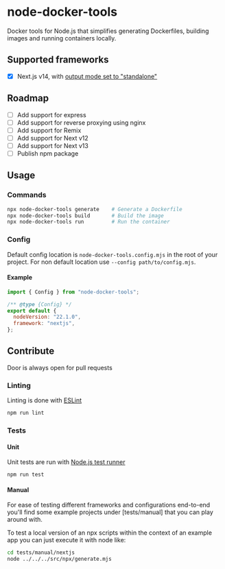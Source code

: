 # node-docker-tools

Docker tools for Node.js that simplifies generating Dockerfiles, building images and running containers locally.

## Supported frameworks

- [x] Next.js v14, with [output mode set to "standalone"](https://github.com/vercel/next.js/blob/canary/examples/with-docker/next.config.js)

## Roadmap

- [ ] Add support for express
- [ ] Add support for reverse proxying using nginx
- [ ] Add support for Remix
- [ ] Add support for Next v12
- [ ] Add support for Next v13
- [ ] Publish npm package

## Usage

### Commands

```sh
npx node-docker-tools generate    # Generate a Dockerfile
npx node-docker-tools build       # Build the image
npx node-docker-tools run         # Run the container
```

### Config

Default config location is `node-docker-tools.config.mjs` in the root of your project. For non default location use `--config path/to/config.mjs`.

#### Example

```js
import { Config } from "node-docker-tools";

/** @type {Config} */
export default {
  nodeVersion: "22.1.0",
  framework: "nextjs",
};
```

## Contribute

Door is always open for pull requests

### Linting

Linting is done with [ESLint](https://eslint.org)

```sh
npm run lint
```

### Tests

#### Unit

Unit tests are run with [Node.js test runner](https://nodejs.org/api/test.html)

```
npm run test
```

#### Manual

For ease of testing different frameworks and configurations end-to-end you'll find some example projects under [tests/manual] that you can play around with.

To test a local version of an npx scripts within the context of an example app you can just execute it with node like:

```sh
cd tests/manual/nextjs
node ../../../src/npx/generate.mjs
```
